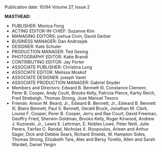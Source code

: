 Publication date: 10/94
Volume 27, Issue 2

**MASTHEAD:**
- PUBLISHER: Monica Fong
- ACTING EDITOR-IN-CHIEF: Suzanne Kim
- MANAGING EDITORS: joshua Civin, David Gerber
- BUSINESS MANAGER: Dan Andrzejek
- DESIGNER: Kate Schuler
- PRODUCTION MANAGER: Ted Gesing
- PHOTOGRAPHY EDITOR: Katie Brandi
- CONTRIBUTING EDITOR: Jay Porter
- ASSOCIATE PUBLISHER: Christina Lung
- ASSOCIATE EDITOR: Melissa Moskof
- ASSOCIATE DESIGNER: joseph Varet
- ASSOCIATE PRODUCTION MANAGER: Gabriel Snyder
- Members and Directors: Edward B. Bennett III, Constance Clemenr, Perer B. Cooper, Andy Coutt, Brooks Kelly, Patricia Pierce, Karhy Reich, Fred Strebeigh, Thomas Strong, Jose Manuel Tesoro
- Friends: Anson M. Beard, Jr., Edward B. Bennett, Jr., Edward B. Bennett III, Blaire Bennett, Paul S. Bennett, Gerald Bruck, Jonathan M. Clark, Louise F. Cooper, Perer B. Cooper, Jerry and Rae Court, David Freeman, Geoffry Fried, Sherwin Goldman, Brooks Kelly, Roger Kirwood, Andrew J. Kuzneski, Jr., Lewis E. Lehrman, E. Nobles Lowe, Peter Neill, Julie Perers, Fairfax C. Randal, Nicholas X. Rizopoulos, Arleen and Arthur Sager, Dick and Debbie Sears, Richard Shields, W. Hampton Sides, Thomas Strong, Elizabeth Tare, Alex and Bersy Torello, Allen and Sarah Wardell, Daniel Yergin

